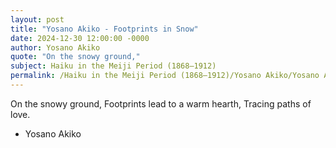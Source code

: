 ```yaml
---
layout: post
title: "Yosano Akiko - Footprints in Snow"
date: 2024-12-30 12:00:00 -0000
author: Yosano Akiko
quote: "On the snowy ground,"
subject: Haiku in the Meiji Period (1868–1912)
permalink: /Haiku in the Meiji Period (1868–1912)/Yosano Akiko/Yosano Akiko - Footprints in Snow
---
```


On the snowy ground,
Footprints lead to a warm hearth,
Tracing paths of love.

- Yosano Akiko
